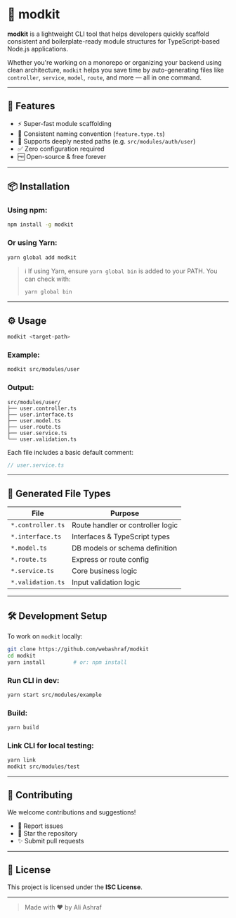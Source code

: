 # 🧩 modkit

**modkit** is a lightweight CLI tool that helps developers quickly scaffold consistent and boilerplate-ready module structures for TypeScript-based Node.js applications.

Whether you're working on a monorepo or organizing your backend using clean architecture, `modkit` helps you save time by auto-generating files like `controller`, `service`, `model`, `route`, and more — all in one command.

---

## 🚀 Features

- ⚡ Super-fast module scaffolding
- 🧱 Consistent naming convention (`feature.type.ts`)
- 🔁 Supports deeply nested paths (e.g. `src/modules/auth/user`)
- ✅ Zero configuration required
- 🆓 Open-source & free forever

---

## 📦 Installation

### Using **npm**:

```bash
npm install -g modkit
```

### Or using **Yarn**:

```bash
yarn global add modkit
```

> ℹ️ If using Yarn, ensure `yarn global bin` is added to your PATH. You can check with:
>
> ```bash
> yarn global bin
> ```

---

## ⚙️ Usage

```bash
modkit <target-path>
```

### Example:

```bash
modkit src/modules/user
```

### Output:

```
src/modules/user/
├── user.controller.ts
├── user.interface.ts
├── user.model.ts
├── user.route.ts
├── user.service.ts
└── user.validation.ts
```

Each file includes a basic default comment:

```ts
// user.service.ts
```

---

## 📁 Generated File Types

| File              | Purpose                           |
| ----------------- | --------------------------------- |
| `*.controller.ts` | Route handler or controller logic |
| `*.interface.ts`  | Interfaces & TypeScript types     |
| `*.model.ts`      | DB models or schema definition    |
| `*.route.ts`      | Express or route config           |
| `*.service.ts`    | Core business logic               |
| `*.validation.ts` | Input validation logic            |

---

## 🛠 Development Setup

To work on `modkit` locally:

```bash
git clone https://github.com/webashraf/modkit
cd modkit
yarn install         # or: npm install
```

### Run CLI in dev:

```bash
yarn start src/modules/example
```

### Build:

```bash
yarn build
```

### Link CLI for local testing:

```bash
yarn link
modkit src/modules/test
```

---

## 🤝 Contributing

We welcome contributions and suggestions!

- 🐛 Report issues
- 🌟 Star the repository
- ✨ Submit pull requests

---

## 📄 License

This project is licensed under the **ISC License**.

---

> Made with ❤️ by Ali Ashraf
